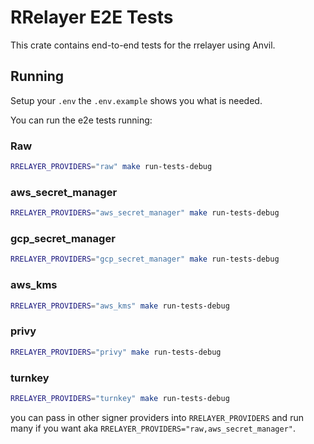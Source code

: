 # RRelayer E2E Tests

This crate contains end-to-end tests for the rrelayer using Anvil.

## Running

Setup your `.env` the `.env.example` shows you what is needed.

You can run the e2e tests running:

### Raw
```bash
RRELAYER_PROVIDERS="raw" make run-tests-debug
```

### aws_secret_manager
```bash
RRELAYER_PROVIDERS="aws_secret_manager" make run-tests-debug
```

### gcp_secret_manager
```bash
RRELAYER_PROVIDERS="gcp_secret_manager" make run-tests-debug
```

### aws_kms
```bash
RRELAYER_PROVIDERS="aws_kms" make run-tests-debug
```

### privy
```bash
RRELAYER_PROVIDERS="privy" make run-tests-debug
```

### turnkey
```bash
RRELAYER_PROVIDERS="turnkey" make run-tests-debug
```

you can pass in other signer providers into `RRELAYER_PROVIDERS` and run many if you want
aka `RRELAYER_PROVIDERS="raw,aws_secret_manager"`.
